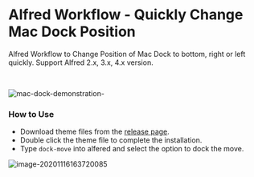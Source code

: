 # Alfred Workflow - Quickly Change Mac Dock Position

Alfred Workflow to Change Position of Mac Dock to bottom, right or left quickly. Support Alfred 2.x, 3.x, 4.x version.

<br>

![mac-dock-demonstration-](mac-dock-demonstration-2.gif)

### How to Use

* Download theme files from the [release page](https://github.com/Al-assad/alfred-workflow-mac-dock-action/releases/).
* Double click the theme file to complete the installation.
* Type `dock-move` into alfered and select the option to dock the move. 

![image-20201116163720085](https://cdn.jsdelivr.net/gh/Al-assad/md-img@master/bucket-3/202011161620.png)



























